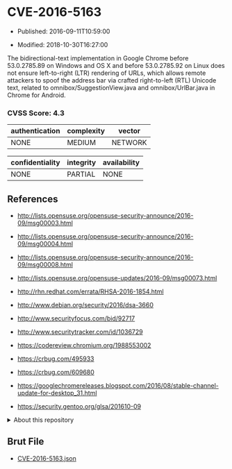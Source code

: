 # CVE-2016-5163

- Published: 2016-09-11T10:59:00

- Modified: 2018-10-30T16:27:00

The bidirectional-text implementation in Google Chrome before 53.0.2785.89 on Windows and OS X and before 53.0.2785.92 on Linux does not ensure left-to-right (LTR) rendering of URLs, which allows remote attackers to spoof the address bar via crafted right-to-left (RTL) Unicode text, related to omnibox/SuggestionView.java and omnibox/UrlBar.java in Chrome for Android.

### CVSS Score: **4.3**

| authentication | complexity | vector |
| --- | --- | --- |
| NONE | MEDIUM | NETWORK |

| confidentiality | integrity | availability |
| --- | --- | --- |
| NONE | PARTIAL | NONE |

## References

* http://lists.opensuse.org/opensuse-security-announce/2016-09/msg00003.html

* http://lists.opensuse.org/opensuse-security-announce/2016-09/msg00004.html

* http://lists.opensuse.org/opensuse-security-announce/2016-09/msg00008.html

* http://lists.opensuse.org/opensuse-updates/2016-09/msg00073.html

* http://rhn.redhat.com/errata/RHSA-2016-1854.html

* http://www.debian.org/security/2016/dsa-3660

* http://www.securityfocus.com/bid/92717

* http://www.securitytracker.com/id/1036729

* https://codereview.chromium.org/1988553002

* https://crbug.com/495933

* https://crbug.com/609680

* https://googlechromereleases.blogspot.com/2016/08/stable-channel-update-for-desktop_31.html

* https://security.gentoo.org/glsa/201610-09

<details>
<summary>About this repository</summary> 

  This repository is part of the project [Live Hack CVE](https://github.com/Live-Hack-CVE). Main website can be found [www.live-hack.org](https://www.live-hack.org) 
  
  Made by [Sn0wAlice](https://github.com/Sn0wAlice) for the people that care about security and need to have a feed of the latest CVEs. Hope you enjoy it, don't forget to star the repo and follow me on [Twitter](https://twitter.com/Sn0wAlice) and [Github](https://github.com/Sn0wAlice). And that is my [personnal website](https://www.alice-snow.me/)

  - [Home Page](https://github.com/Live-Hack-CVE)
  - [Framework](https://github.com/Live-Hack-CVE/cve-framework)
  - [CVE database](https://github.com/Live-Hack-CVE/full_database)
  - [Changelog](https://github.com/Live-Hack-CVE/Changelog)
</details>

## Brut File

* [CVE-2016-5163.json](https://raw.githubusercontent.com/Live-Hack-CVE/full_database/main/cves/2016/CVE-2016-5163.json)

